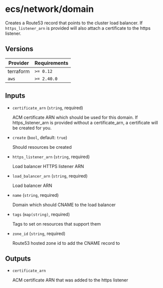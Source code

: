 # ecs/network/domain

Creates a Route53 record that points to the cluster load balancer. If `https_listener_arn` is provided will also attach a certificate to the https listener.

<!-- bin/docs -->

## Versions

| Provider | Requirements |
|-|-|
| terraform | `>= 0.12` |
| `aws` | `>= 2.40.0` |

## Inputs

* `certificate_arn` (`string`, required)

    ACM certificate ARN which should be used for this domain. If https_listener_arn is provided without a certificate_arn, a certificate will be created for you.

* `create` (`bool`, default: `true`)

    Should resources be created

* `https_listener_arn` (`string`, required)

    Load balancer HTTPS listener ARN

* `load_balancer_arn` (`string`, required)

    Load balancer ARN

* `name` (`string`, required)

    Domain which should CNAME to the load balancer

* `tags` (`map(string)`, required)

    Tags to set on resources that support them

* `zone_id` (`string`, required)

    Route53 hosted zone id to add the CNAME record to



## Outputs

* `certificate_arn`

    ACM certificate ARN that was added to the https listener
